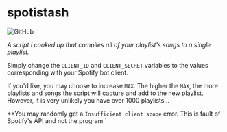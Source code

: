 # spotistash

![GitHub](https://img.shields.io/github/license/jibstack64/spotistash) 

*A script I cooked up that compiles all of your playlist's songs to a single playlist.*

Simply change the `CLIENT_ID` and `CLIENT_SECRET` variables to the values corresponding with your Spotify bot client.

If you'd like, you may choose to increase `MAX`. The higher the `MAX`, the more playlists and songs the script will capture and add to the new playlist. However, it is very unlikely you have over 1000 playlists...

**You may randomly get a `Insufficient client scope` error. This is fault of Spotify's API and not the program.`

